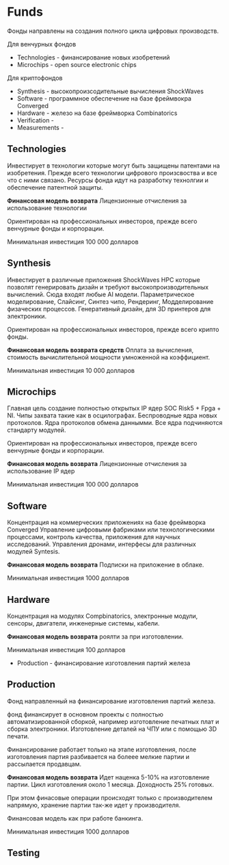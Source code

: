 # Funds 


Фонды направлены на создания полного цикла цифровых производств. 

Для венчурных фондов
- Technologies - финансирование новых изобретений
- Microchips - open source electronic chips

Для криптофондов 
- Synthesis - высокопроизсодительные вычисления ShockWaves
- Software - программное обеспечение на базе фреймвокра Converged
- Hardware - железо на базе фреймворка Combinatorics
- Verification - 
- Measurements -  


## Technologies 
Инвестирует в технологии которые могут быть защищены патентами на изобретения. 
Прежде всего технологии цифрового произсвоства и все что с ними связано. 
Ресурсы фонда идут на разработку технолгии и обеспечение патентной защиты. 

**Финансовая модель возврата**
Лицензионные отчисления за использование технологии

Ориентирован на профессиональных инвесторов, прежде всего венчурные фонды и корпорации.

Минимальная инвестиция 100 000 долларов

## Synthesis
Инвестирует в различные приложения ShockWaves HPC которые позволят генерировать дизайн
и требуют высокопроизводительных вычислений. Сюда входят любые AI модели.
Параметрическое моделирование, Слайсинг, Синтез чипо, Рендеринг, Модделирование физаческих процессов.
Генеративный дизайн, для 3D принтеров для электроники.

Ориентирован на профессиональных инвесторов, прежде всего крипто фонды.

**Финансовая модель возврата средств**
Оплата за вычисления, стоимость вычислительной мощности умноженной на коэффициент.


Минимальная инвестиция 10 000 долларов

## Microchips
Главная цель создание полностью открытых IP ядер SOC Risk5 + Fpga + NI.
Чипы захвата такие как в осцилографах. Беспроводные ядра новых протоколов. 
Ядра протоколов обмена даннымми. Все ядра подчиняются стандарту модулей. 

Ориентирован на профессиональных инвесторов,  прежде всего венчурные фонды и корпорации.

**Финансовая модель возврата**
Лицензионные отчисления за использование IP ядер 

Минимальная инвестиция 100 000 долларов

## Software
Концентрация на коммерческих приложениях на базе фреймворка Converged
Управление цифровыми фабриками или технологическими процессами, контроль качества, 
приложения для научных исследований. 
Управления дронами, интерфесы для различных модулей Syntesis.

**Финансовая модель возврата**
Подписки на приложение в облаке. 

Минимальная инвестиция 1000 долларов

## Hardware
Концентрация на модулях Compbinatorics, электронные модули,
сенсоры, двигатели, инженерные системы, кабели.

**Финансовая модель возврата**
роялти за при изготовлении.

Минимальная инвестиция 100 долларов


- Production - финансирование изготовления партий железа




## Production
Фонд направленный на финансирование изготовления партий железа.

фонд финансирует в основном проекты с полностью автоматизированной сборкой, например
изготовление печатных плат и сборка электроники. Изготовление деталей на ЧПУ или с помощью 3D печати.

Финансирование работает только на этапе изготовления, после изготовления партия разбивается на болеее
мелкие партии и рассылается продавцам.

**Финансовая модель возврата**
Идет наценка 5-10% на изготовление партии. Цикл изготовления около 1 месяца. Доходность 25% готовых.

При этом финасовые операции происходят только с производителем напрямую, хранение партии так-же идет у производителя.

Финансовая модель как при работе банкинга.

Минимальная инвестиция 1000 долларов


## Testing


